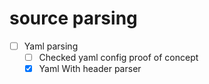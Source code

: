 # source parsing
- [ ] Yaml parsing
  - [ ] Checked yaml config proof of concept
  - [X] Yaml With header parser